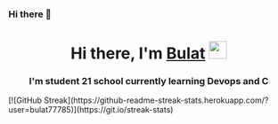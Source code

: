 ### Hi there 👋
<h1 align="center">Hi there, I'm <a href="https://github.com/bulat77785/bukat77785/" target="_blank">Bulat</a> 
<img src="https://github.com/blackcater/blackcater/raw/main/images/Hi.gif" height="32"/></h1>
<h3 align="center">I'm student 21 school currently learning Devops and C</h3>
[![GitHub Streak](https://github-readme-streak-stats.herokuapp.com/?user=bulat77785)](https://git.io/streak-stats)
<!--
**bulat77785/bulat77785** is a ✨ _special_ ✨ repository because its `README.md` (this file) appears on your GitHub profile.

Here are some ideas to get you started:

- 🔭 I’m currently working on ...
- 🌱 I’m currently learning ...
- 👯 I’m looking to collaborate on ...
- 🤔 I’m looking for help with ...
- 💬 Ask me about ...
- 📫 How to reach me: ...
- 😄 Pronouns: ...
- ⚡ Fun fact: ...
-->
